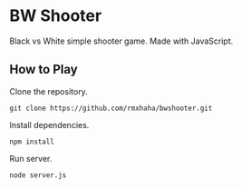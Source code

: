 # BW Shooter

Black vs White simple shooter game. Made with JavaScript.

## How to Play

Clone the repository.

```
git clone https://github.com/rmxhaha/bwshooter.git
```

Install dependencies.

```
npm install
```

Run server.

```
node server.js
```
